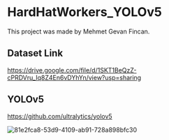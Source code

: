 # HardHatWorkers_YOLOv5

This project was made by Mehmet Gevan Fincan.

## Dataset Link
https://drive.google.com/file/d/1SKT1BeQzZ-cPRDVru_Iq8Z4En6vDYhYn/view?usp=sharing

## YOLOv5
https://github.com/ultralytics/yolov5

![81e2fca8-53d9-4109-ab91-728a898bfc30](https://github.com/mehmetgevanfincan/HardHatWorkers_YOLOv5/assets/81829984/d455d38f-2ae1-494b-8c97-52c2f1d7d9f4)
